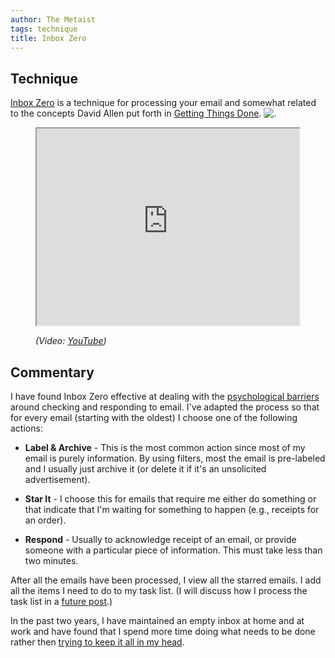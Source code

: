 ```yaml
---
author: The Metaist
tags: technique
title: Inbox Zero
---
```


## Technique

<div class="entry-summary" markdown="1">

[Inbox Zero](http://inboxzero.com/video/) is a technique for processing your
email and somewhat related to the concepts David Allen put forth in
[Getting Things Done](http://www.amazon.com/gp/product/0142000280?ie=UTF8&tag=themet-20&linkCode=as2&camp=1789&creative=390957&creativeASIN=0142000280).
![.](http://www.assoc-amazon.com/e/ir?t=themet-20&l=as2&o=1&a=0142000280)

</div>

<figure markdown="1">

<iframe width="420" height="315" src="http://www.youtube.com/embed/z9UjeTMb3Yk?rel=0" allowfullscreen></iframe>
<figcaption>
  <address markdown="1">

(Video: [YouTube](http://www.youtube.com/watch?v=z9UjeTMb3Yk))</address>

</figcaption>
</figure><!--more-->

## Commentary

I have found Inbox Zero effective at dealing with the
[psychological barriers]({{BLOG_URL}}/2009/11/psychological-barriers.html) around
checking and responding to email. I've adapted the process so that for every
email (starting with the oldest) I choose one of the following actions:

- **Label & Archive** - This is the most common action since most of my email
  is purely information. By using filters, most the email is pre-labeled and I
  usually just archive it (or delete it if it's an unsolicited advertisement).

- **Star It** - I choose this for emails that require me either do something
  or that indicate that I'm waiting for something to happen (e.g., receipts
  for an order).

- **Respond** - Usually to acknowledge receipt of an email, or provide someone
  with a particular piece of information. This must take less than two
  minutes.

After all the emails have been processed, I view all the starred emails. I add
all the items I need to do to my task list. (I will discuss how I process the
task list in a [future post]({{BLOG_URL}}/2009/11/pomodoro-technique.html).)

In the past two years, I have maintained an empty inbox at home and at work and
have found that I spend more time doing what needs to be done rather then
[trying to keep it all in my head](http://linkinghub.elsevier.com/retrieve/pii/S0361923098000835).
